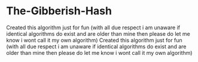 # The-Gibberish-Hash
Created this algorithm just for fun (with all due respect i am unaware if identical algorithms do exist and are older than mine then please do let me know i wont call it my own algorithm)
Created this algorithm just for fun (with all due respect i am unaware if identical algorithms do exist and are older than mine then please do let me know i wont call it my own algorithm)
